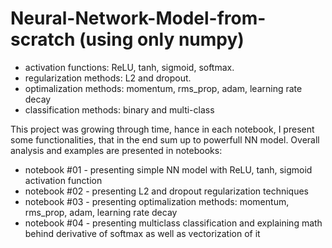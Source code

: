 # Neural-Network-Model-from-scratch (using only numpy)
- activation functions: ReLU, tanh, sigmoid, softmax.
- regularization methods: L2 and dropout.
- optimalization methods: momentum, rms_prop, adam, learning rate decay
- classification methods: binary and multi-class


This project was growing through time, hance in each notebook, I present some functionalities, that in the end sum up to powerfull NN model. Overall analysis and examples are presented in notebooks:
- notebook #01 - presenting simple NN model with ReLU, tanh, sigmoid activation function
- notebook #02 - presenting L2 and dropout regularization techniques
- notebook #03 - presenting optimalization methods: momentum, rms_prop, adam, learning rate decay
- notebook #04 - presenting multiclass classification and explaining math behind derivative of softmax as well as vectorization of it
